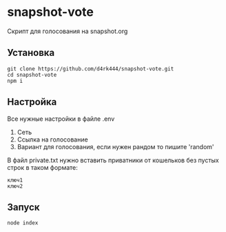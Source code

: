 # snapshot-vote
Скрипт для голосования на snapshot.org
## Установка
```
git clone https://github.com/d4rk444/snapshot-vote.git
cd snapshot-vote
npm i
```
## Настройка
Все нужные настройки в файле .env    
1. Сеть    
2. Ссылка на голосование     
3. Вариант для голосования, если нужен рандом то пишите 'random'     
      
В файл private.txt нужно вставить приватники от кошельков без пустых строк в таком формате:
```
ключ1
ключ2
```
## Запуск
```
node index
```